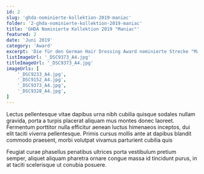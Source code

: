 ```yaml
---
id: 2
slug: 'ghda-nominierte-kollektion-2019-maniac'
folder: '2-ghda-nominierte-kollektion-2019-maniac'
title: 'GHDA Nominierte Kollektion 2019 "Maniac"'
featured: 2
date: 'Juni 2019'
category: 'Award'
excerpt: 'Die für den German Hair Dressing Award nominierte Strecke "Maniac"'
listImageUrl: '_DSC9373_A4.jpg'
titleImageUrl: '_DSC9373_A4.jpg'
imageUrls: [
    '_DSC9233_A4.jpg',
    '_DSC9152_A4.jpg',
    '_DSC9373_A4.jpg',
    '_DSC9328_A4.jpg',
]
---
```

Lectus pellentesque vitae dapibus urna nibh cubilia quisque sodales nullam gravida, porta a turpis placerat aliquam mus montes donec laoreet. Fermentum porttitor nulla efficitur aenean luctus himenaeos inceptos, dui elit taciti viverra pellentesque. Primis cursus mollis ante at dapibus blandit commodo praesent, morbi volutpat vivamus parturient cubilia quis

Feugiat curae phasellus penatibus ultrices porta vestibulum pretium semper, aliquet aliquam pharetra ornare congue massa id tincidunt purus, in at taciti scelerisque ut conubia posuere.
